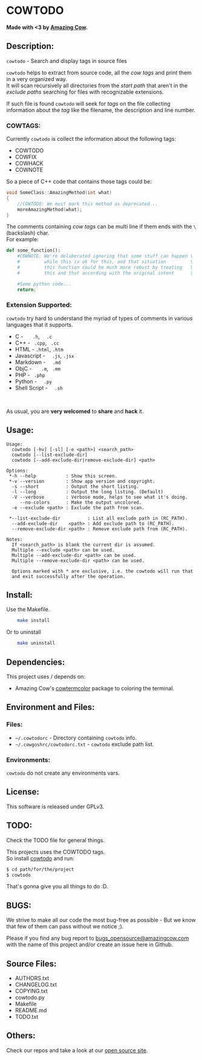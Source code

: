 # COWTODO

**Made with <3 by [Amazing Cow](http://www.amazingcow.com).**



<!-- ####################################################################### -->
<!-- ####################################################################### -->

## Description:

```cowtodo``` - Search and display tags in source files

```cowtodo``` helps to extract from source code, all the _cow tags_ and 
print them in a very organized way.   
It will scan recursively all directories from the _start path_ that aren't 
in the _exclude paths_ searching for files with recognizable extensions.   

If such file is found ```cowtodo``` will seek for _tags_ on the file collecting
information about the _tag_ like the filename, the description and line number.


### COWTAGS:

Currently ```cowtodo``` is collect the information about the following tags:

* COWTODO
* COWFIX
* COWHACK
* COWNOTE

So a piece of C++ code that contains those tags could be:

```c++
void SomeClass::AmazingMethod(int what)
{
    //COWTODO: We must mark this method as deprecated...
    moreAmazingMethod(what);
}
```

The comments containing _cow tags_ can be multi line if them ends with the ```\```
(backslash) char.    
For example:

```python
def some_function():
    #COWNOTE: We're deliberated ignoring that some stuff can happen \
    #         while this is ok for this, and that situation         \
    #         this function could be much more robust by treating   \
    #         this and that according with the original intent      \

    #Some python code...
    return;
```

### Extension Supported:

```cowtodo``` try hard to understand the myriad of types of comments in various
languages that it supports. 

* C            - ```   .h```, ```  .c``` 
* C++          - ``` .cpp```, ``` .cc``` 
* HTML         - ```.html```, ```.htm``` 
* Javascript   - ```  .js```, ```.jsx``` 
* Markdown     - ```  .md```             
* ObjC         - ```   .m```, ``` .mm``` 
* PHP          - ``` .php```             
* Python       - ```  .py```             
* Shell Script - ```  .sh```             


<br>

As usual, you are **very welcomed** to **share** and **hack** it.


<!-- ####################################################################### -->
<!-- ####################################################################### -->

## Usage:

``` 
Usage:
  cowtodo [-hv] [-sl] [-e <path>] <search_path>
  cowtodo [--list-exclude-dir]
  cowtodo [--add-exclude-dir|remove-exclude-dir] <path>

Options:
 *-h --help           : Show this screen.
 *-v --version        : Show app version and copyright.
  -s --short          : Output the short listing.
  -l --long           : Output the long listing. (Default)
  -V --verbose        : Verbose mode, helps to see what it's doing.
     --no-colors      : Make the output uncolored.
  -e --exclude <path> : Exclude the path from scan.

 *--list-exclude-dir          : List all exclude path in (RC_PATH).
  --add-exclude-dir    <path> : Add exclude path to (RC_PATH).
  --remove-exclude-dir <path> : Remove exclude path from (RC_PATH).

Notes:
  If <search_path> is blank the current dir is assumed.
  Multiple --exclude <path> can be used.
  Multiple --add-exclude-dir <path> can be used.
  Multiple --remove-exclude-dir <path> can be used.

  Options marked with * are exclusive, i.e. the cowtodo will run that
  and exit successfully after the operation.

```



<!-- ####################################################################### -->
<!-- ####################################################################### -->

## Install:

Use the Makefile.

``` bash
    make install
```

Or to uninstall

``` bash
    make uninstall
```



<!-- ####################################################################### -->
<!-- ####################################################################### -->

## Dependencies:

This project uses / depends on:

* Amazing Cow's 
[cowtermcolor](http://www.github.com/AmazingCow-Libs/cowtermcolor_py/)
package to coloring the terminal.



<!-- ####################################################################### -->
<!-- ####################################################################### -->

## Environment and Files: 

### Files:

* ```~/.cowtodorc``` - Directory containing ```cowtodo``` info.
* ```~/.cowgoshrc/cowtodorc.txt``` - ```cowtodo``` exclude path list.

### Environments:

```cowtodo``` do not create any environments vars.



<!-- ####################################################################### -->
<!-- ####################################################################### -->

## License:

This software is released under GPLv3.



<!-- ####################################################################### -->
<!-- ####################################################################### -->

## TODO:

Check the TODO file for general things.

This projects uses the COWTODO tags.   
So install [cowtodo](https://github.com/AmazingCow-Tools/COWTODO/) and run:

``` bash
$ cd path/for/the/project
$ cowtodo 
```

That's gonna give you all things to do :D.



<!-- ####################################################################### -->
<!-- ####################################################################### -->

## BUGS:

We strive to make all our code the most bug-free as possible - But we know 
that few of them can pass without we notice ;).

Please if you find any bug report to [bugs_opensource@amazingcow.com]() 
with the name of this project and/or create an issue here in Github.



<!-- ####################################################################### -->
<!-- ####################################################################### -->

## Source Files:

* AUTHORS.txt
* CHANGELOG.txt
* COPYING.txt
* cowtodo.py
* Makefile
* README.md
* TODO.txt



<!-- ####################################################################### -->
<!-- ####################################################################### -->

## Others:
Check our repos and take a look at our [open source site](http://opensource.amazingcow.com).
